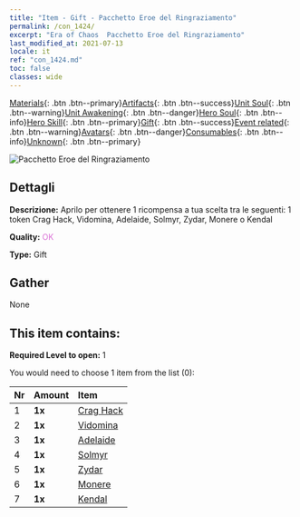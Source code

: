 ```yaml
---
title: "Item - Gift - Pacchetto Eroe del Ringraziamento"
permalink: /con_1424/
excerpt: "Era of Chaos  Pacchetto Eroe del Ringraziamento"
last_modified_at: 2021-07-13
locale: it
ref: "con_1424.md"
toc: false
classes: wide
---
```

 [Materials](/ItemsIT/){: .btn .btn--primary}[Artifacts](/ItemsIT/Artifacts/){: .btn .btn--success}[Unit Soul](/ItemsIT/UnitSoul/){: .btn .btn--warning}[Unit Awakening](/ItemsIT/UnitAwakening/){: .btn .btn--danger}[Hero Soul](/ItemsIT/HeroSoul/){: .btn .btn--info}[Hero Skill](/ItemsIT/HeroSkill/){: .btn .btn--primary}[Gift](/ItemsIT/Gift/){: .btn .btn--success}[Event related](/ItemsIT/Events/){: .btn .btn--warning}[Avatars](/ItemsIT/Avatars/){: .btn .btn--danger}[Consumables](/ItemsIT/Consumables/){: .btn .btn--info}[Unknown](/ItemsIT/Unknown/){: .btn .btn--primary}

 ![Pacchetto Eroe del Ringraziamento](/images/t/i_907038.png)

## Dettagli
 **Descrizione:** Aprilo per ottenere 1 ricompensa a tua scelta tra le seguenti: 1 token Crag Hack, Vidomina, Adelaide, Solmyr, Zydar, Monere o Kendal

 **Quality:** <span style="color: #DA70D6">OK</span>

 **Type:** Gift

## Gather

  None

## This item contains:

 **Required Level to open:** 1

 You would need to choose 1 item from the list (0):

  | Nr | Amount |     Item    |
  |:---|:-------|:------------|
  | 1 |  **1x** | [Crag Hack](/ItemsIT/her_375/) |  | 
  | 2 |  **1x** | [Vidomina](/ItemsIT/her_372/) |  | 
  | 3 |  **1x** | [Adelaide](/ItemsIT/her_359/) |  | 
  | 4 |  **1x** | [Solmyr](/ItemsIT/her_386/) |  | 
  | 5 |  **1x** | [Zydar](/ItemsIT/her_385/) |  | 
  | 6 |  **1x** | [Monere](/ItemsIT/her_379/) |  | 
  | 7 |  **1x** | [Kendal](/ItemsIT/her_363/) |  | 
